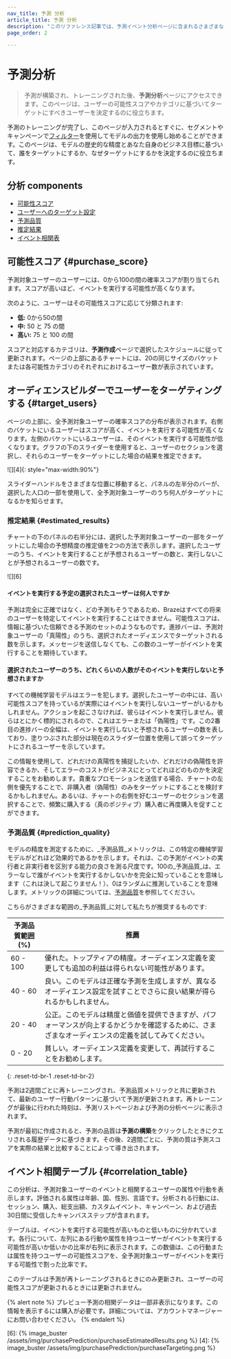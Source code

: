 ```yaml
---
nav_title: 予測 分析
article_title: 予測 分析
description: "このリファレンス記事では、予測イベント分析ページに含まれるさまざまなコンポーネントと、それらを使用して洞察に基づいた意思決定を行う方法について説明します。"
page_order: 2

---
```


# 予測分析

> 予測が構築され、トレーニングされた後、**予測分析**ページにアクセスできます。このページは、ユーザーの可能性スコアやカテゴリに基づいてターゲットにすべきユーザーを決定するのに役立ちます。

予測のトレーニングが完了し、このページが入力されるとすぐに、セグメントやキャンペーンで[フィルター]({{site.baseurl}}/user_guide/predictive_suite/predictive_churn/messaging_users/#filters)を使用してモデルの出力を使用し始めることができます。このページは、モデルの歴史的な精度とあなた自身のビジネス目標に基づいて、誰をターゲットにするか、なぜターゲットにするかを決定するのに役立ちます。

## 分析 components

- [可能性スコア](#purchase_score)
- [ユーザーへのターゲット設定](#target_users)
- [予測品質](#prediction_quality)
- [推定結果](#estimated_results)
- [イベント相関表](#correlation_table)

## 可能性スコア {#purchase_score}

予測対象ユーザーのユーザーには、0から100の間の確率スコアが割り当てられます。スコアが高いほど、イベントを実行する可能性が高くなります。 

次のように、ユーザーはその可能性スコアに応じて分類されます:

- **低:** 0から50の間
- **中:** 50 と 75 の間
- **高い:** 75 と 100 の間

スコアと対応するカテゴリは、**予測作成**ページで選択したスケジュールに従って更新されます。ページの上部にあるチャートには、20の同じサイズのバケットまたは各可能性カテゴリのそれぞれにおけるユーザー数が表示されています。

## オーディエンスビルダーでユーザーをターゲティングする {#target_users}

ページの上部に、全予測対象ユーザーの確率スコアの分布が表示されます。右側のバケットにいるユーザーはスコアが高く、イベントを実行する可能性が高くなります。左側のバケットにいるユーザーは、そのイベントを実行する可能性が低くなります。グラフの下のスライダーを使用すると、ユーザーのセクションを選択し、それらのユーザーをターゲットにした場合の結果を推定できます。

![][4]{: style="max-width:90%"} 

スライダーハンドルをさまざまな位置に移動すると、パネルの左半分のバーが、選択した人口の一部を使用して、全予測対象ユーザーのうち何人がターゲットになるかを知らせます。

### 推定結果 {#estimated_results}

チャートの下のパネルの右半分には、選択した予測対象ユーザーの一部をターゲットにした場合の予想精度の推定値を2つの方法で表示します。選択したユーザーのうち、イベントを実行することが予想されるユーザーの数と、実行しないことが予想されるユーザーの数です。

![][6]


#### イベントを実行する予定の選択されたユーザーは何人ですか

予測は完全に正確ではなく、どの予測もそうであるため、Brazeはすべての将来のユーザーを特定してイベントを実行することはできません。可能性スコアは、情報に基づいた信頼できる予測のセットのようなものです。進捗バーは、予測対象ユーザーの「真陽性」のうち、選択されたオーディエンスでターゲットされる数を示します。メッセージを送信しなくても、この数のユーザーがイベントを実行することを期待しています。

#### 選択されたユーザーのうち、どれくらいの人数がそのイベントを実行しないと予想されますか

すべての機械学習モデルはエラーを犯します。選択したユーザーの中には、高い可能性スコアを持っているが実際にはイベントを実行しないユーザーがいるかもしれません。アクションを起こさなければ、彼らはイベントを実行しません。彼らはとにかく標的にされるので、これはエラーまたは「偽陽性」です。この2番目の進捗バーの全幅は、イベントを実行しないと予想されるユーザーの数を表しており、塗りつぶされた部分は現在のスライダー位置を使用して誤ってターゲットにされるユーザーを示しています。

この情報を使用して、どれだけの真陽性を捕捉したいか、どれだけの偽陽性を許容できるか、そしてエラーのコストがビジネスにとってどれほどのものかを決定することをお勧めします。貴重なプロモーションを送信する場合、チャートの左側を優先することで、非購入者（偽陽性）のみをターゲットにすることを検討するかもしれません。あるいは、チャートの右側を好むユーザーのセクションを選択することで、頻繁に購入する（真のポジティブ）購入者に再度購入を促すことができます。

### 予測品質 {#prediction_quality}

モデルの精度を測定するために、_予測品質_メトリックは、この特定の機械学習モデルがどれほど効果的であるかを示します。それは、この予測がイベントの実行者と非実行者を区別する能力の良さを測る尺度です。100の_予測品質_は、エラーなしで誰がイベントを実行するかしないかを完全に知っていることを意味します（これは決して起こりません！）、0はランダムに推測していることを意味します。メトリックの詳細については、[予測品質]({{site.baseurl}}/user_guide/predictive_suite/predictive_churn/prediction_analytics/prediction_quality/)を参照してください。

こちらがさまざまな範囲の_予測品質_に対して私たちが推奨するものです:

| 予測品質範囲 (%) | 推薦 |
| ---------------------- | -------------- |
| 60 - 100 | 優れた。トップティアの精度。オーディエンス定義を変更しても追加の利益は得られない可能性があります。 |
| 40 - 60 | 良い。このモデルは正確な予測を生成しますが、異なるオーディエンス設定を試すことでさらに良い結果が得られるかもしれません。 |
| 20 - 40| 公正。このモデルは精度と価値を提供できますが、パフォーマンスが向上するかどうかを確認するために、さまざまなオーディエンスの定義を試してみてください。 |
| 0 - 20 | 貧しい。オーディエンス定義を変更して、再試行することをお勧めします。 |
{: .reset-td-br-1 .reset-td-br-2}

予測は2週間ごとに再トレーニングされ、予測品質メトリックと共に更新されて、最新のユーザー行動パターンに基づいて予測が更新されます。再トレーニングが最後に行われた時刻は、予測リストページおよび予測の分析ページに表示されます。 

予測が最初に作成されると、予測の品質は**予測の構築**をクリックしたときにクエリされる履歴データに基づきます。その後、2週間ごとに、予測の質は予測スコアを実際の結果と比較することによって導き出されます。

## イベント相関テーブル {#correlation_table}

この分析は、予測対象ユーザーのイベントと相関するユーザーの属性や行動を表示します。評価される属性は年齢、国、性別、言語です。分析される行動には、セッション、購入、総支出額、カスタムイベント、キャンペーン、および過去30日間に受信したキャンバスステップが含まれます。

テーブルは、イベントを実行する可能性が高いものと低いものに分かれています。各行について、左列にある行動や属性を持つユーザーがイベントを実行する可能性が高いか低いかの比率が右列に表示されます。この数値は、この行動または属性を持つユーザーの可能性スコアを、全予測対象ユーザーがイベントを実行する可能性で割った比率です。

このテーブルは予測が再トレーニングされるときにのみ更新され、ユーザーの可能性スコアが更新されるときには更新されません。

{% alert note %}
プレビュー予測の相関データは一部非表示になります。この情報を表示するには購入が必要です。詳細については、アカウントマネージャーにお問い合わせください。
{% endalert %}

[6]: {% image_buster /assets/img/purchasePrediction/purchaseEstimatedResults.png %}
[4]: {% image_buster /assets/img/purchasePrediction/purchaseTargeting.png %}